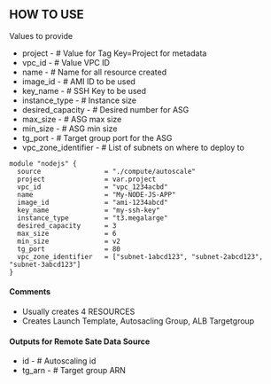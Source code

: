## HOW TO USE
Values to provide
* project - # Value for Tag Key=Project for metadata
* vpc_id - # Value VPC ID
* name - # Name for all resource created
* image_id - # AMI ID to be used
* key_name - # SSH Key to be used
* instance_type - # Instance size
* desired_capacity - # Desired number for ASG
* max_size - # ASG max size
* min_size - # ASG min size
* tg_port - # Target group port for the ASG
* vpc_zone_identifier - # List of subnets on where to deploy to


```
module "nodejs" {
  source                = "./compute/autoscale"
  project               = var.project
  vpc_id                = "vpc_1234acbd"
  name                  = "My-NODE-JS-APP"
  image_id              = "ami-1234abcd"
  key_name              = "my-ssh-key"
  instance_type         = "t3.megalarge"
  desired_capacity      = 3
  max_size              = 6
  min_size              = v2
  tg_port               = 80
  vpc_zone_identifier   = ["subnet-1abcd123", "subnet-2abcd123", "subnet-3abcd123"]
}
```

#### Comments
* Usually creates 4 RESOURCES
* Creates Launch Template, Autosacling Group, ALB Targetgroup
  
#### Outputs for Remote Sate Data Source
* id - # Autoscaling id
* tg_arn - # Target group ARN
